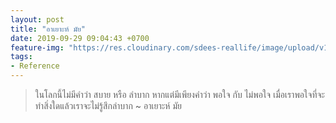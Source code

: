 ```yaml
---
layout: post
title: "อาเยาะห์ มัย"
date: 2019-09-29 09:04:43 +0700
feature-img: "https://res.cloudinary.com/sdees-reallife/image/upload/v1555658919/sample_feature_img.png"
tags:
- Reference
---
```

> ในโลกนี้ไม่มีคำว่า สบาย หรือ ลำบาก หากแต่มีเพียงคำว่า พอใจ กับ ไม่พอใจ เมื่อเราพอใจที่จะทำสิ่งใดแล้วเราจะไม่รู้สึกลำบาก ~ อาเยาะห์ มัย
